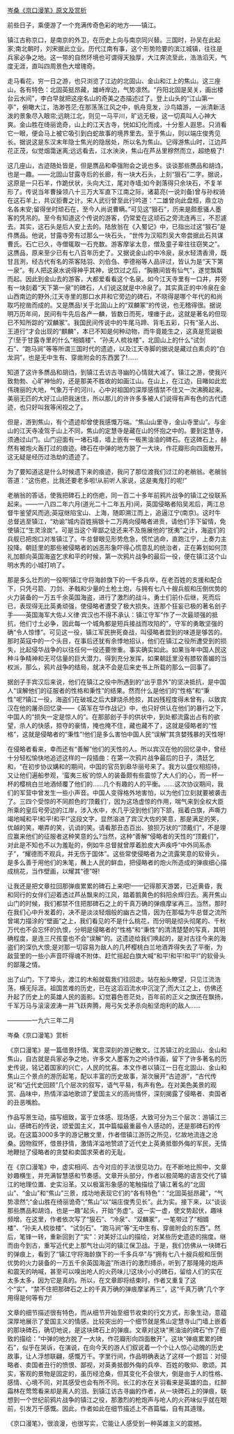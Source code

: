 [岑桑《京口漫笔》原文及赏析](https://www.vrrw.net/wx/8743.html)

前些日子，乘便游了一个充满传奇色彩的地方——镇江。

镇江古称京口，是南京的外卫，在历史上向与南京同兴替。三国时，孙吴在此起家;南北朝时，刘宋据此立业。历代江南有事，这个形势险要的滨江城镇，往往是兵家必争之地。这一带的自然环境也可谓得天独厚，大江奔流至此，浩浩滔天，气度无涯，直叫四周景色大增瑰奇。

走马看花，穷一日之游，也只浏览了江边的北固山、金山和江上的焦山。这三座山，各有特色：北固英挺昂藏，雄峙岸边，气势凛然。“丹阳北固是吴关，画出楼台云水间”，李白早就把这座名山的奇美之态描述过了。登上山头的“江山第一亭”，俯瞰大江，浩渺苍茫;在那荡荡江风之中，帆舟竞发，沙鸟嬉游，一派清新活泼的景象尽入眼帘;远眺江北，则见一马平川，旷远无极，这一切真叫人心神大爽。金山胜在绮丽诡奇，山上的江天古寺，恍如幻化而成，十分惹人遐思。只消看它一眼，便会马上被它吸引到白蛇故事的境界里去。至于焦山，则以端庄俊秀见长。据说这是东汉末年隐士焦光的隐居处，所以名为焦山。记得游焦山时，江边芦花正茂，似觉烟霭迷离;远远看去，江水泱泱，焦山在芦丛里穆然而立，超绝极了!

这几座山，古迹随处皆是，但是赝品和牵强附会之说也多。谈谈那些赝品和胡诌，也是一趣。——北固山甘露寺后的长廊，有一块大石头，上刻“狠石”二字。据说，这原是一只石羊，作跪伏状，头向大江，尾对寺墙;如今剥落得只余块石，不复羊形了。传说当年曹操领八十三万大军直下江南之际，诸葛亮(一说刘备)曾与孙权骑在这石羊上，共议拒曹之计。宋人武衍曾至此行吟道：“二雄曾向此盘桓，鼎立功名各未安;留得坐时顽石在，至今人尚说曹瞒。”可见这“狠石”，历来是颇惹骚人墨客的凭吊的。至今有知道这个传说的游客，仍常爱在这顽石之旁流连再三，不忍遽去。其实，这石头是后人安上去的。陆放翁在《入蜀记》中，已指出过这“狠石”是件赝品。他说，甘露寺旁有过那么一块石头，“世传为汉昭烈吴大帝尝据此石共谋曹氏。石亡已久，寺僧辄取一石充数。游客摩挲太息，僧及童子辈往往窃笑之”。这赝品，原来至少已有七八百年历史了。又据说金山的中冷泉，泉水轻清香滑，既甘且洌，经古代有名的茶客陆羽、刘伯刍、李德裕等人品评过，皆认为是“天下第一泉”。有人把这泉水说得神乎其神，说饮过之后，“胸腋间皆有仙气”，遂觉飘飘而起。因此到金山去的游客，大都爱看看这个名泉。如今江天寺里有一口井，井旁有一块刻着“天下第一泉”的碑石，人们说这就是中冷泉了。其实真正的中冷泉在金山西南边的野外;江天寺里的那口水井和它旁边的碑石，不晓得是哪个年代的和尚取巧挖凿而成的。又是赝品!关于北固山上的“双麟冢”的传说，也无稽得很。据说明万历年间，民间有牛先后各产一麟，皆数日而死，埋瘗于此，这就是著名的但现已不知所踪的“双麟冢”。我国民间传说中的牛尾马蹄、背毛五彩，只有“圣人出、王道行”才会出现的“麒麟”，本已不知是何种动物，而牛竟能生之，这真是荒诞极了!至于甘露寺里的什么“相婿楼”、“孙夫人梳妆楼”，北固山上的什么“试剑石”、“跑马涧”等等所谓三国时代的遗迹，以及江天寺脚的据说是藏过白素贞的“白龙洞”，也是无中生有、穿凿附会的东西罢了!……



知道了这许多赝品和胡诌，到镇江去访古寻幽的心情就大减了。镇江之游，使我兴致勃勃、心旷神怡的，还是那美不胜收的如画江山。在山上，在江边，目睹如此宏伟瑰丽的大地，气象万千的河川，心中对祖国的深厚感情禁不住又一次沸腾起来。美丽无匹的大好江山把我迷住，所以那儿的许许多多被人们说得有声有色的古代遗迹，也只好叫我等闲视之了。

但是，游到焦山，有个遗迹却曾使我感慨万端。“焦山山里寺，金山寺里山”。与金山的江天寺凌驾于山上不同，焦山的定慧寺是藏在山的怀抱之中的。要到定慧寺，须通过山门。山门迎面有一堵石墙，墙上嵌有一板黑油油的碑石。在这碑石上，赫然有被炮火轰打过的痕迹。碑石在中弹的地方脱了一大块，作花瓣形向四面散开。这无疑是经历过浩劫的遗迹了。

为了要知道这是什么时候遗下来的痕迹，我问了那位渡我们过江的老艄翁。老艄翁答道：“这伤疤，比我还要老多啦!从前听人家说，这是夷鬼打的呢!”

老艄翁的答话，使我把碑石上的伤疤，同一百二十多年前鸦片战争的镇江之役联系起来。——一八四二年六月(道光二十二年五月)间，英国侵略者陷吴淞后，两江总督牛鉴望风而逃;英寇继陷宝山、上海，随即溯江而上，追逼江宁(南京)。这时牛总督逃至镇江，“劝谕”城内百姓捐银十二万两向侵略者进贡，请他们手下留情，免使镇江“生灵涂炭”。可是当这个卑鄙之徒还来不及施展他的“抚夷”之计，海盗们的兵舰已把炮口对准镇江了。牛总督眼见形势危急，慌忙逃命，直跑江宁，上奏力主投降。朝廷里的那些被侵略者的凶恶形象吓得心慌意乱的统治者，正在筹划如何顶礼加额向英国海盗乞求和平的时候，第一次鸦片战争的最后一役，便在镇江这个山明水秀的小城打响了。

那是多么壮烈的一役啊!镇江守将海龄旗下的一千多兵卒，在老百姓的支援和配合下，只凭弓箭、刀剑、矛戟和少量的土枪土炮，与拥有七八十艘兵舰和压倒优势的火力装备的一万五千余英国海盗，进行了激烈的战斗。勇士们前仆后继，死而后已，表现得无比英勇顽强，使侵略者遭受了极大损失。连那个狂妄已极的著名刽子手——英国海军大佐J.义律·宾汉也不得不承认：镇江守军“作了一次最顽强的抵抗，他们寸土必争，因此每一个城角都是短兵接战而攻陷的”，守军的勇敢坚强的确“令人惊悸”。可见这一役，镇江军民拚死奋战，叫侵略者尝到的味道是够苦的。那时英寇中的一个头目，在事后还犹有余悸地招认，他们在镇江之役所遭受到的损失，比起侵华战争的以往任何一役还要惨重。事实确实如此。如果当年中国人民这种斗争精神和无可估量的巨大潜力，得到充分发挥，如果朝廷里没有膝软善媚的当权派，那么，鸦片战争的结局，就决不会是后来史书上所载的那么一回事了。

据刽子手宾汉后来说，他们在镇江之役中所遇到的“出乎意外”的坚决抵抗，是中国人“误解他们的征服者的性格和秉性”的结果。然而什么是他们的“性格”和“秉性”呢?镇江一役，海盗们在破城之后大肆烧杀抢掠，其凶残程度得未曾有，以致宾汉在他的屠杀回忆录——《英军在华作战记》中，也只好供认在他们的暴行之下，中国人的“损失一定是惊人的”。在那部刽子手的供状中，到处都流露出占有的欲望，杀人的快感，掠夺的豪情，掩也掩不住，藏也藏不了，这就是侵略者的“性格”，这就是侵略者的“秉性”!他们是多么害怕中国人民“误解”其贪婪残暴的天性呀!

在侵略者看来，幸而还有“善解”他们的天性的人。所以宾汉在他的回忆录中，曾经十分轻松愉快地追述这样的一段插曲：在第一次鸦片战争最后的日子，清廷乞和，“在初步协议媾和的期间，中国的官员到皋华丽号来了。我方以盛仪相招待，又让他们遍船参观，‘蛮夷三板’的惊人的装备颇有些震惊了大人们的心，而一杯一杯的樱桃白兰地酒倾覆了他们的……几个有趣的人的平衡。……这次协议期间，我们的军营中曾发生一些小声音。中国人变得格外地害怕，以为他们立刻就要被袭击了。三四个受惊的不同颜色的‘顶戴们’，因为这场虚惊的作用，喘气来到全权大臣所乘的皇后号旁边的江岸，涉入水中，水几乎没到他们的下颔，摇着白旗，声嘶力竭地喊和平!和平!和平!”这段文字，显然溶进了宾汉大佐的笑意，那是满足的笑，优越的笑，嘲弄的笑，讥诮的笑。请看那丑态百出、狼狈万状的“顶戴们”，不是理应赢来他们的征服者这种笑意的么?当然，这种“善解”侵略者的天性的“顶戴们”，对此是不知也不以为羞耻的，例如牛总督就曾厚着脸皮大声疾呼“中外同系赤子”，“耀德而不观兵，并无伤于国体”。这些常使侵略者为之流露笑意的软骨头，是多么善于用他们的朱笔，蘸上人民的鲜血，把侵略者的炮火所造成的弹痕细心描成桃花，当作壁画，以耀其“德”呀!

让我还是把文章拉回那弹痕累累的碑石上来吧!——记得那天游罢，已近黄昏，我和同行的女伴们迎着透过芦丛飘来的江风，踏着鹅黄色的斜阳余辉归去。离开焦山山门的时候，我们都禁不住把那碑石之上的千真万确的弹痕摩挲再三。当然，那时在我们心中升发着的，决不是淡淡轻烟般的幽古之情，因为在那幅为牛总督之流所曾竭力描涂的“壁画”之上，我们看见的不是什么桃花，而分明是彻头彻尾的、千秋万代也不会忘怀的仇恨，分明是侵略者的“性格”和“秉性”的清清楚楚的写真，其明确程度，是连三尺孩童也不会“误解”的。这遗迹给我们唤起的，是对古往今来的海盗们的深仇大恨;是对那一切容易为敌人的几杯樱桃白兰地酒弄得失去了平衡，为敌营里的一些小声音吓得魂不附体、赶忙摇起白旗大喊“和平!和平!和平!”的软骨头的鄙蔑之情。

出了山门，下了埠头，渡江的木船就载我们往回走。站在船头瞭望，只见江流浩荡，横无际涯。祖国苦难的历史，已在这滔滔流水中沉淀了;而大江之上，仿佛还升起了历史上的英雄人民的面影。幻觉暮色苍茫处，百年前的正义之旗还在飘扬，千军万马与滚滚波涛一并飞跃奔腾，用弓矢戈矛杀向船坚炮利的敌人……

————一九六三年二月

岑桑《京口漫笔》赏析

《京口漫笔》是一篇借景抒情、寓意深刻的游记散文。江苏镇江的北固山、金山和焦山，自古就是兵家必争之地，许多文人墨客为之吟诗作画，留下了许多著名的历史传说，铭记着国家的兴亡，人民的忧喜。本文作者以镇江一日在北固山、金山和焦山三个景点的游历起笔，配以丰富的历史故事，渐次展开“古迹游”，“古代传说”和“近代史回顾”几个层次的叙写，语气平易，有声有色。在对美色美景的观赏、品味中，热情洋溢地歌颂了爱国主义的高尚情怀，深刻揭露了侵略者、卖国者的丑恶嘴脸。

作品写景生动，描写细致，富于立体感、现场感，大致可分为三个层次：游镇江三山，感碑石的传说，颂爱国主义，其中篇幅最重最令人感动的，还是那碑石的传说。在这篇3000多字的游记散文里，作者借镇江游历之所见，忆故地流连之沧桑。因物叙怀，借景抒情，激情洋溢地赞颂了近代史上英勇抵御外侮的军民，无情地鞭挞了侵略者的贪婪和卖国求荣者的无耻。

在《京口漫笔》中，虚实相间、古今对应的手法很见功力。在不断地比照中，文章妙趣横生，并充满智慧感和节奏感。文章开头部分，作者以极简略的语言交代了镇江的地理位置、史实沿革。又以极富形象感的笔触描绘了镇江著名的“北固山”、“金山”和“焦山”三景，成功地表现它们的“各有特色”：“北固英挺昂藏”，“气势凛然”;“金山胜在绮丽诡奇”;“焦山”以“端庄俊秀见长”。此为实。接下来，以“谈谈那些赝品和胡诌，也是一趣”起头，开始“务虚”。这一实一虚，使文势起伏，趣味频增。在这里，作者依次写了“狠石”、“冷泉”、“双麟冢”，一笔带过了“相婿楼”、“孙夫人梳妆楼”、“试剑石”、“跑马涧”等“无中生有、穿凿附会的东西”。然后，笔锋一转，重新回到了“实”：对美好江山的描绘，对某些历史遗迹的揣度。继而由今到古，重写近代史上那气壮山河的镇江保卫战。于是，我们仿佛从一块碑石的弹痕上，看到了“镇江守将海龄旗下的一千多兵卒”与“拥有七八十艘兵舰和压倒优势的火力装备的一万五千余英国海盗”所进行的激烈搏杀，听到了那隆隆的炮声和震天的呐喊，甚至可以嗅出呛人的火药味儿!这块小小的碑石，留给人们的实在太多太多，因为它是真的。所以，在文章即将结束时，作者又重复了这个“实”，“禁不住把那碑石之上的千真万确的弹痕摩挲再三”，这“千真万确”几个字用得是何等有力!

文章的细节描述很有特色，而从细节开始至细节收束的行文方式，形象生动，意蕴深厚地展示了爱国主义的情感。比较突出的一个细节就是焦山定慧寺山门墙上嵌着的那块碑石，确切地说，是这块碑石上的弹痕。文章对这块“黑油油的碑石”作了细致的描绘：“中弹的地方脱了一大块，作花瓣形向四面散开”。这块“弹痕累累的碑石”，似乎在哭诉，在演说，在向今天的游人们叙说着一个个让人惊心动魄的历史故事，让人浮想联翩，感慨万千。字里行间，作品明确表达了这样一个题旨：对侵略者、卖国者丑行的愤恨、鄙视，对英勇抵御外侮的兵卒、百姓的敬仰、歌颂。其实，客观的景物是固定的，虽历经沧桑，但其变化不会很大，倒是由于人的性格、感情、心境不同，对其感受也会有所不同。长江的水在关羽看来是英雄的血，红醉霜林在莺莺看来却是离人的泪。到镇江访古寻幽的作者，从一块碑石上的弹痕，联想到一个世纪前鸦片战争的镇江之役，那激烈的枪炮声与呛人的火药味似乎就在眼前，引发万千感慨。因此，作者如此在细节描述上不吝篇幅，自有其道理。

《京口漫笔》，很浪漫，也很写实，它能让人感受到一种英雄主义的震撼。

